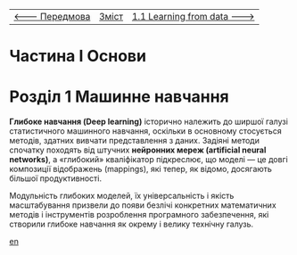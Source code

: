 |                                 |                    |                                                            |
| ------------------------------- | ------------------ | ---------------------------------------------------------- |
| [<---  Передмова ](foreword.md) | [Зміст](README.md) | [1.1 Learning from data   --->](1_1_Learning_from_data.md) |

# Частина I Основи

# Розділ 1 Машинне навчання

**Глибоке навчання (Deep learning)** історично належить до ширшої галузі статистичного машинного навчання, оскільки в основному стосується методів, здатних вивчати представлення з даних. Задіяні методи спочатку походять від штучних **нейронних мереж (artificial neural networks)**, а «глибокий» кваліфікатор підкреслює, що моделі — це довгі композиції відображень (mappings), які тепер, як відомо, досягають більшої продуктивності.

Модульність глибоких моделей, їх універсальність і якість масштабування призвели до появи безлічі конкретних математичних методів і інструментів розроблення програмного забезпечення, які створили глибоке навчання як окрему і велику технічну галузь.

[en](1_en.md)
